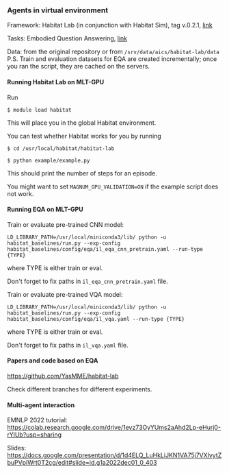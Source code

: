 ### Agents in virtual environment

Framework: Habitat Lab (in conjunction with Habitat Sim), tag v.0.2.1, [link](https://github.com/facebookresearch/habitat-lab/tree/v0.2.1)

Tasks: Embodied Question Answering, [link](https://github.com/facebookresearch/habitat-lab/tree/v0.2.1/habitat_baselines/il)

Data: from the original repository or from ``/srv/data/aics/habitat-lab/data``
P.S. Train and evaluation datasets for EQA are created incrementally; once you ran the script, they are cached on the servers.


#### Running Habitat Lab on MLT-GPU

Run

``$ module load habitat``

This will place you in the global Habitat environment.

You can test whether Habitat works for you by running

``$ cd /usr/local/habitat/habitat-lab``

``$ python example/example.py``

This should print the number of steps for an episode.

You might want to set ``MAGNUM_GPU_VALIDATION=ON`` if the example script does not work.


#### Running EQA on MLT-GPU

Train or evaluate pre-trained CNN model:

``LD_LIBRARY_PATH=/usr/local/miniconda3/lib/
python -u habitat_baselines/run.py --exp-config habitat_baselines/config/eqa/il_eqa_cnn_pretrain.yaml --run-type {TYPE}``

where TYPE is either train or eval.

Don't forget to fix paths in ``il_eqa_cnn_pretrain.yaml`` file.


Train or evaluate pre-trained VQA model:

``LD_LIBRARY_PATH=/usr/local/miniconda3/lib/
python -u habitat_baselines/run.py --exp-config habitat_baselines/config/eqa/il_vqa.yaml --run-type {TYPE}``

where TYPE is either train or eval.

Don't forget to fix paths in ``il_vqa.yaml`` file.

#### Papers and code based on EQA

https://github.com/YasMME/habitat-lab

Check different branches for different experiments.


#### Multi-agent interaction

EMNLP 2022 tutorial: https://colab.research.google.com/drive/1eyz73OyYUms2aAhd2Lp-eHurj0-rYlUb?usp=sharing

Slides: https://docs.google.com/presentation/d/1d4ELQ_LuHkLiJKN1VA75j7VXlvytZbuPVpiWrt0T2cg/edit#slide=id.g1a2022dec01_0_403



